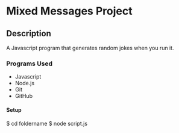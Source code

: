 # Mixed Messages Project

## Description

A Javascript program that generates random jokes when you run it.

### Programs Used

+ Javascript
+ Node.js
+ Git
+ GitHub

#### Setup

$ cd foldername
$ node script.js
